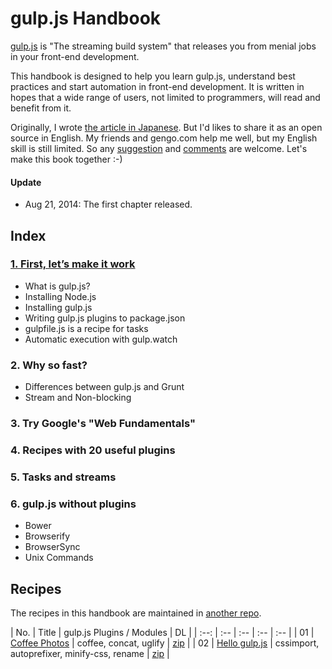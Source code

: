 # gulp.js Handbook

[gulp.js](http://gulpjs.com/) is "The streaming build system" that releases you from menial jobs in your front-end development.

This handbook is designed to help you learn gulp.js, understand best practices and start automation in front-end development. It is written in hopes that a wide range of users, not limited to programmers, will read and benefit from it.

Originally, I wrote [the article in Japanese](http://codezine.jp/article/detail/7992). But I'd likes to share it as an open source in English. My friends and gengo.com help me well, but my English skill is still limited. So any [suggestion](https://github.com/cognitom/gulp-handbook/pulls) and [comments](https://github.com/cognitom/gulp-handbook/issues) are welcome. Let's make this book together :-)

#### Update

- Aug 21, 2014: The first chapter released.


## Index

### [1. First, let’s make it work](1-getting-started.md)

- What is gulp.js?
- Installing Node.js
- Installing gulp.js
- Writing gulp.js plugins to package.json
- gulpfile.js is a recipe for tasks
- Automatic execution with gulp.watch

### 2. Why so fast?

- Differences between gulp.js and Grunt
- Stream and Non-blocking

### 3. Try Google's "Web Fundamentals"

### 4. Recipes with 20 useful plugins

### 5. Tasks and streams

### 6. gulp.js without plugins

- Bower
- Browserify
- BrowserSync
- Unix Commands

## Recipes

The recipes in this handbook are maintained in [another repo](https://github.com/cognitom/gulp-handbook-recipes).

| No. | Title | gulp.js Plugins / Modules | DL |
| :--: | :-- | :-- | :-- | :-- |
| 01 | [Coffee Photos](https://github.com/cognitom/gulp-handbook-recipes/tree/master/recipe/01-coffee-photos) | coffee, concat, uglify | [zip](https://github.com/cognitom/gulp-handbook-recipes/raw/master/download/01-coffee-photos.zip) |
| 02 | [Hello gulp.js](https://github.com/cognitom/gulp-handbook-recipes/tree/master/recipe/02-hello-gulp) | cssimport, autoprefixer, minify-css, rename | [zip](https://github.com/cognitom/gulp-handbook-recipes/raw/master/download/02-hello-gulp.zip) |
